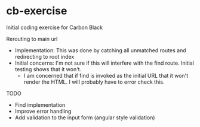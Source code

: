 # cb-exercise
Initial coding exercise for Carbon Black

Rerouting to main url 
- Implementation: This was done by catching all unmatched routes and redirecting to root index
- Initial concerns: I'm not sure if this will interfere with the find route. Initial testing shows that it won't. 
    - I am concerned that if find is invoked as the initial URL that it won't render the HTML. I will probably have to error check this.

TODO 
- Find implementation
- Improve error handling
- Add validation to the input form (angular style validation)
